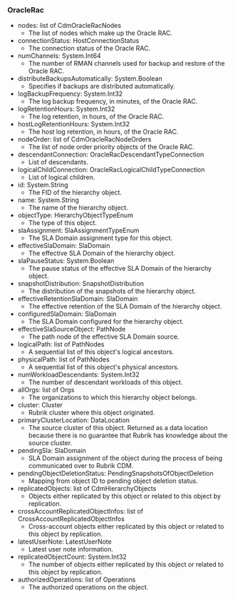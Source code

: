 ### OracleRac
- nodes: list of CdmOracleRacNodes
  - The list of nodes which make up the Oracle RAC.
- connectionStatus: HostConnectionStatus
  - The connection status of the Oracle RAC.
- numChannels: System.Int64
  - The number of RMAN channels used for backup and restore of the Oracle RAC.
- distributeBackupsAutomatically: System.Boolean
  - Specifies if backups are distributed automatically.
- logBackupFrequency: System.Int32
  - The log backup frequency, in minutes, of the Oracle RAC.
- logRetentionHours: System.Int32
  - The log retention, in hours, of the Oracle RAC.
- hostLogRetentionHours: System.Int32
  - The host log retention, in hours, of the Oracle RAC.
- nodeOrder: list of CdmOracleRacNodeOrders
  - The list of node order priority objects of the Oracle RAC.
- descendantConnection: OracleRacDescendantTypeConnection
  - List of descendants.
- logicalChildConnection: OracleRacLogicalChildTypeConnection
  - List of logical children.
- id: System.String
  - The FID of the hierarchy object.
- name: System.String
  - The name of the hierarchy object.
- objectType: HierarchyObjectTypeEnum
  - The type of this object.
- slaAssignment: SlaAssignmentTypeEnum
  - The SLA Domain assignment type for this object.
- effectiveSlaDomain: SlaDomain
  - The effective SLA Domain of the hierarchy object.
- slaPauseStatus: System.Boolean
  - The pause status of the effective SLA Domain of the hierarchy object.
- snapshotDistribution: SnapshotDistribution
  - The distribution of the snapshots of the hierarchy object.
- effectiveRetentionSlaDomain: SlaDomain
  - The effective retention of the SLA Domain of the hierarchy object.
- configuredSlaDomain: SlaDomain
  - The SLA Domain configured for the hierarchy object.
- effectiveSlaSourceObject: PathNode
  - The path node of the effective SLA Domain source.
- logicalPath: list of PathNodes
  - A sequential list of this object's logical ancestors.
- physicalPath: list of PathNodes
  - A sequential list of this object's physical ancestors.
- numWorkloadDescendants: System.Int32
  - The number of descendant workloads of this object.
- allOrgs: list of Orgs
  - The organizations to which this hierarchy object belongs.
- cluster: Cluster
  - Rubrik cluster where this object originated.
- primaryClusterLocation: DataLocation
  - The source cluster of this object. Returned as a data location because there is no guarantee that Rubrik has knowledge about the source cluster.
- pendingSla: SlaDomain
  - SLA Domain assignment of the object during the process of being communicated over to Rubrik CDM.
- pendingObjectDeletionStatus: PendingSnapshotsOfObjectDeletion
  - Mapping from object ID to pending object deletion status.
- replicatedObjects: list of CdmHierarchyObjects
  - Objects either replicated by this object or related to this object by replication.
- crossAccountReplicatedObjectInfos: list of CrossAccountReplicatedObjectInfos
  - Cross-account objects either replicated by this object or related to this object by replication.
- latestUserNote: LatestUserNote
  - Latest user note information.
- replicatedObjectCount: System.Int32
  - The number of objects either replicated by this object or related to this object by replication.
- authorizedOperations: list of Operations
  - The authorized operations on the object.
